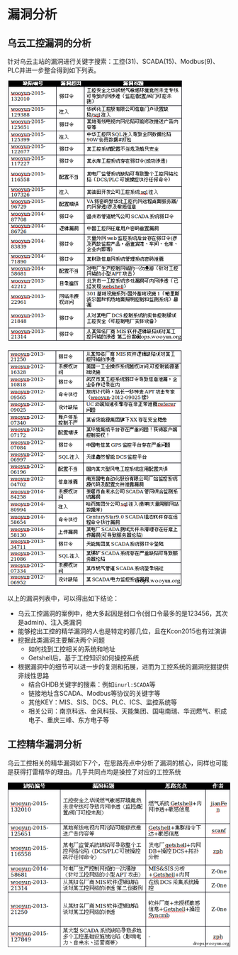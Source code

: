 # 漏洞分析

## 乌云工控漏洞的分析

针对乌云主站的漏洞进行关键字搜索：工控(31)、SCADA(15)、Modbus(9)、PLC并进一步整合得到如下列表。

![wuyun_leak_table_1](../assets/img/wuyun_leak_table_1.png)

![wuyun_leak_table_2](../assets/img/wuyun_leak_table_2.png)

以上的漏洞列表中，可以得出如下结论：

* 乌云工控漏洞的案例中，绝大多起因是弱口令(弱口令最多的是123456，其次是admin)、注入类漏洞
* 能够挖出工控的精华漏洞的人也是特定的那几位，且在Kcon2015也有过演讲
* 挖掘此类漏洞主要解决两个问题
  * 如何找到工控相关的系统和地址
  * Getshell后，基于工控知识如何操控系统
* 根据漏洞中的细节可以进一步的复测和拓展，进而为工控系统的漏洞挖掘提供非线性思路
  * 结合GHDB关键字的搜素：例如`inurl:SCADA`等
  * 链接地址含SCADA、Modbus等协议的关键字等
  * 其他KEY：MIS、SIS、DCS、PLC、ICS、监控系统等
  * 相关公司：南京科远、金风科技、天能集团、国电南瑞、华润燃气、积成电子、重庆三峰、东方电子等

## 工控精华漏洞分析

乌云工控相关的精华漏洞如下7个，在思路亮点中分析了漏洞的核心，同样也可能是获得打雷精华的理由。几乎共同点均是操控了对应的工控系统

![wuyun_leak_elite_table](../assets/img/wuyun_leak_elite_table.png)

